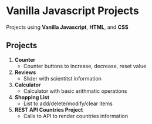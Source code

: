 # Vanilla Javascript Projects

Projects using **Vanilla Javascript**, **HTML**, and **CSS** 

## Projects

1. **Counter**
   - Counter buttons to increase, decrease, reset value
2. **Reviews**
   - Slider with scientitst information
3. **Calculator**
   - Calculator with basic arithmatic operations
4. **Shopping List**
   - List to add/delete/modify/clear items
5. **REST API Countries Project**
   - Calls to API to render countries information
